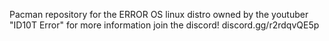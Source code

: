 Pacman repository for the ERROR OS linux distro owned by the youtuber "ID10T Error" for more information join the discord! discord.gg/r2rdqvQE5p
